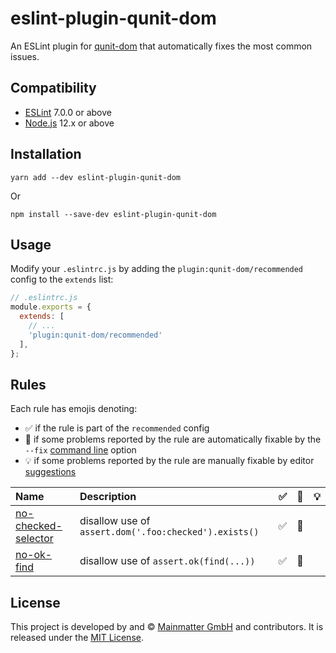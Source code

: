 eslint-plugin-qunit-dom
==============================================================================

An ESLint plugin for [qunit-dom] that automatically fixes the most common issues.

[qunit-dom]: https://github.com/Mainmatter/qunit-dom


Compatibility
------------------------------------------------------------------------------

- [ESLint](https://eslint.org/) 7.0.0 or above
- [Node.js](https://nodejs.org/) 12.x or above


Installation
------------------------------------------------------------------------------

```shell
yarn add --dev eslint-plugin-qunit-dom
```

Or

```shell
npm install --save-dev eslint-plugin-qunit-dom
```


Usage
------------------------------------------------------------------------------

Modify your `.eslintrc.js` by adding the `plugin:qunit-dom/recommended` config
to the `extends` list:

```js
// .eslintrc.js
module.exports = {
  extends: [
    // ...
    'plugin:qunit-dom/recommended' 
  ],
};
```

Rules
------------------------------------------------------------------------------

Each rule has emojis denoting:

- ✅ if the rule is part of the `recommended` config
- 🔧 if some problems reported by the rule are automatically fixable by the `--fix` [command line](https://eslint.org/docs/user-guide/command-line-interface#fixing-problems) option
- 💡 if some problems reported by the rule are manually fixable by editor [suggestions](https://eslint.org/docs/developer-guide/working-with-rules#providing-suggestions)

<!--RULES_TABLE_START-->

| Name    | Description | ✅ | 🔧 | 💡 |
|:--------|:------------|:---------------|:-----------|:---------------|
| [no-checked-selector](./rules/no-checked-selector.md) | disallow use of `assert.dom('.foo:checked').exists()` | ✅ | 🔧 |  |
| [no-ok-find](./rules/no-ok-find.md) | disallow use of `assert.ok(find(...))` | ✅ | 🔧 |  |

<!--RULES_TABLE_END-->


License
------------------------------------------------------------------------------

This project is developed by and &copy; [Mainmatter GmbH](http://mainmatter.com)
and contributors. It is released under the [MIT License](./LICENSE).
